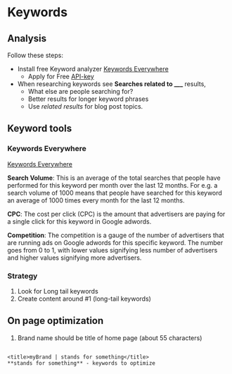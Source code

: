 # Keywords




## Analysis
Follow these steps:
* Install free Keyword analyzer [Keywords Everywhere](https://keywordseverywhere.com/)
  * Apply for Free [API-key](https://keywordseverywhere.com/api-key-sent.html)
* When researching keywords see **Searches related to ___** results,
  * What else are people searching for?
  * Better results for longer keyword phrases
  * Use *related results* for blog post topics.





## Keyword tools

### Keywords Everywhere
[Keywords Everywhere](https://keywordseverywhere.com/)

**Search Volume**: This is an average of the total searches that people have performed for this keyword per month over the last 12 months. For e.g. a search volume of 1000 means that people have searched for this keyword an average of 1000 times every month for the last 12 months.

**CPC**: The cost per click (CPC) is the amount that advertisers are paying for a single click for this keyword in Google adwords.

**Competition**: The competition is a gauge of the number of advertisers that are running ads on Google adwords for this specific keyword. The number goes from 0 to 1, with lower values signifying less number of advertisers and higher values signifying more advertisers.

### Strategy
1. Look for Long tail keywords
2. Create content around #1 (long-tail keywords)

## On page optimization
1. Brand name should be title of home page (about 55 characters)

```html

```
    <title>myBrand | stands for something</title>
    **stands for something** - keywords to optimize

